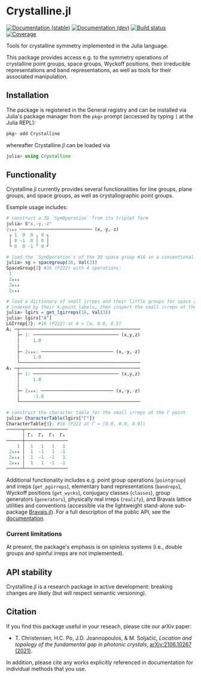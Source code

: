 # Crystalline.jl

[![Documentation (stable)][docs-stable-img]][docs-stable-url] [![Documentation (dev)][docs-dev-img]][docs-dev-url] [![Build status][ci-status-img]][ci-status-url] [![Coverage][coverage-img]][coverage-url]

Tools for crystalline symmetry implemented in the Julia language.

This package provides access e.g. to the symmetry operations of crystalline point groups, space groups, Wyckoff positions, their irreducible representations and band representations, as well as tools for their associated manipulation.

## Installation

The package is registered in the General registry and can be installed via Julia's package manager from the `pkg>` prompt (accessed by typing `]` at the Julia REPL):
```julia
pkg> add Crystalline
```
whereafter Crystalline.jl can be loaded via
```julia
julia> using Crystalline
```

## Functionality

Crystalline.jl currently provides several functionalities for line groups, plane groups, and space groups, as well as crystallographic point groups.

Example usage includes:
```julia
# construct a 3D `SymOperation` from its triplet form
julia> S"x,-y,-z"
2₁₀₀ ─────────────────────────── (x,-y,-z)
 ┌ 1  0  0 ╷ 0 ┐
 │ 0 -1  0 ┆ 0 │
 └ 0  0 -1 ╵ 0 ┘

# load the `SymOperation`s of the 3D space group #16 in a conventional setting
julia> sg = spacegroup(16, Val(3))
SpaceGroup{3} #16 (P222) with 4 operations:
 1
 2₀₀₁
 2₀₁₀
 2₁₀₀

# load a dictionary of small irreps and their little groups for space group #16,
# indexed by their k-point labels; then inspect the small irreps at the A point
julia> lgirs = get_lgirreps(16, Val(3))
julia> lgirs["A"]
LGIrrep{3}: #16 (P222) at A = [α, 0.0, 0.5]
A₁ ─┬─────────────────────────────────────────────
    ├─ 1: ──────────────────────────────── (x,y,z)
    │     1.0
    │     
    ├─ 2₁₀₀: ─────────────────────────── (x,-y,-z)
    │     1.0
    └─────────────────────────────────────────────
A₂ ─┬─────────────────────────────────────────────
    ├─ 1: ──────────────────────────────── (x,y,z)
    │     1.0
    │     
    ├─ 2₁₀₀: ─────────────────────────── (x,-y,-z)
    │     -1.0
    └─────────────────────────────────────────────

# construct the character table for the small irreps at the Γ point
julia> CharacterTable(lgirs["Γ"])
CharacterTable{3}: #16 (P222 at Γ = [0.0, 0.0, 0.0])
──────┬────────────────
      │ Γ₁  Γ₂  Γ₃  Γ₄ 
──────┼────────────────
    1 │  1   1   1   1 
 2₁₀₀ │  1  -1   1  -1
 2₀₁₀ │  1  -1  -1   1
 2₀₀₁ │  1   1  -1  -1
──────┴────────────────
```

Additional functionality includes e.g. point group operations (`pointgroup`) and irreps (`get_pgirreps`), elementary band representations (`bandreps`), Wyckoff positions (`get_wycks`), conjugacy classes (`classes`), group generators (`generators`), physically real irreps (`realify`), and Bravais lattice utilities and conventions (accessible via the lightweight stand-alone sub-package [Bravais.jl](https://github.com/thchr/Crystalline.jl/tree/master/Bravais)).
For a full description of the public API, see the [documentation][docs-dev-url].

### Current limitations
At present, the package's emphasis is on spinless systems (i.e., double groups and spinful irreps are not implemented).

## API stability
Crystalline.jl is a research package in active development: breaking changes are likely (but will respect semantic versioning).

## Citation

If you find this package useful in your reseach, please cite our arXiv paper:

- T. Christensen, H.C. Po, J.D. Joannopoulos, & M. Soljačić, *Location and topology of the fundamental gap in photonic crystals*, [arXiv:2106.10267 (2021)](https://arxiv.org/abs/2106.10267).

In addition, please cite any works explicitly referenced in documentation for individual methods that you use.


[ci-status-img]:   https://github.com/thchr/Crystalline.jl/workflows/CI/badge.svg
[ci-status-url]:   https://github.com/thchr/Crystalline.jl/actions
[docs-dev-img]:    https://img.shields.io/badge/docs-dev-blue.svg
[docs-dev-url]:    https://thchr.github.io/Crystalline.jl/dev
[docs-stable-img]: https://img.shields.io/badge/docs-stable-blue.svg
[docs-stable-url]: https://thchr.github.io/Crystalline.jl/stable
[coverage-img]:    https://codecov.io/gh/thchr/Crystalline.jl/branch/master/graph/badge.svg
[coverage-url]:    https://codecov.io/gh/thchr/Crystalline.jl